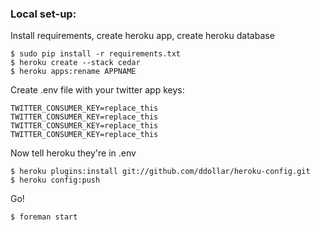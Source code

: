 ### Local set-up:

Install requirements, create heroku app, create heroku database
```
$ sudo pip install -r requirements.txt
$ heroku create --stack cedar
$ heroku apps:rename APPNAME
```

Create .env file with your twitter app keys:
```
TWITTER_CONSUMER_KEY=replace_this
TWITTER_CONSUMER_KEY=replace_this
TWITTER_CONSUMER_KEY=replace_this
TWITTER_CONSUMER_KEY=replace_this
```

Now tell heroku they're in .env
```
$ heroku plugins:install git://github.com/ddollar/heroku-config.git
$ heroku config:push
```

Go!
```
$ foreman start
```
